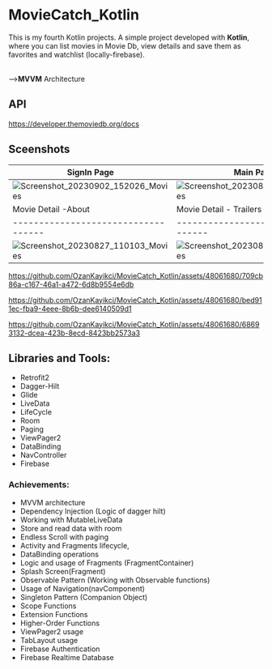 # MovieCatch_Kotlin

This is my fourth Kotlin projects. 
A simple project developed with <b>Kotlin</b>, where you can list movies in Movie Db, view details and save them as favorites and watchlist (locally-firebase).

<br/>--><B>MVVM</B> Architecture

## API
https://developer.themoviedb.org/docs

## Sceenshots

| SignIn Page                         | Main Page                           | Favorites Page                     |
| ----------------------------------- | ----------------------------------- |----------------------------------- |
|![Screenshot_20230902_152026_Movies](https://github.com/OzanKayikci/MovieCatch_Kotlin/assets/48061680/de91cd66-f8bb-41cb-8371-61e759f743c1) |![Screenshot_20230827_102937_Movies](https://github.com/OzanKayikci/MovieCatch_Kotlin/assets/48061680/1cf139ec-3072-4fe0-94fc-c80ecabc734f)  |![Screenshot_20230902_152058_Movies](https://github.com/OzanKayikci/MovieCatch_Kotlin/assets/48061680/a6cc07b3-04a4-41b5-b90f-e2ddffb18f73)|
| Movie Detail -About                 | Movie Detail - Trailers              | Movie Detail - Cast               |                         
| ----------------------------------- | ----------------------------------- |----------------------------------- |
|![Screenshot_20230827_110103_Movies](https://github.com/OzanKayikci/MovieCatch_Kotlin/assets/48061680/f4a8fa6c-52b4-440c-94f3-faa37b0b5d9f) |![Screenshot_20230827_110116_Movies](https://github.com/OzanKayikci/MovieCatch_Kotlin/assets/48061680/3195a685-efae-4275-9b04-058a71cf8012) |![Screenshot_20230902_152137_Movies](https://github.com/OzanKayikci/MovieCatch_Kotlin/assets/48061680/0289a446-aa33-4afe-8ef7-dd61d16c4a9e)|



https://github.com/OzanKayikci/MovieCatch_Kotlin/assets/48061680/709cb86a-c167-46a1-a472-6d8b9554e6db

https://github.com/OzanKayikci/MovieCatch_Kotlin/assets/48061680/bed911ec-fba9-4eee-8b6b-dee6140509d1

https://github.com/OzanKayikci/MovieCatch_Kotlin/assets/48061680/68693132-dcea-423b-8ecd-8423bb2573a3


## Libraries and Tools:
- Retrofit2
- Dagger-Hilt
- Glide
- LiveData
- LifeCycle
- Room
- Paging
- ViewPager2
- DataBinding
- NavController
- Firebase
  

### Achievements:
- MVVM architecture
- Dependency Injection (Logic of dagger hilt)
- Working with MutableLiveData
- Store and read data with room
- Endless Scroll with paging 
- Activity and Fragments lifecycle,
- DataBinding operations
- Logic and usage of Fragments (FragmentContainer)
- Splash Screen(Fragment)
- Observable Pattern (Working with Observable functions)
- Usage of Navigation(navComponent)
- Singleton Pattern (Companion Object)
- Scope Functions
- Extension Functions
- Higher-Order Functions
- ViewPager2 usage
- TabLayout usage
- Firebase Authentication
- Firebase Realtime Database


